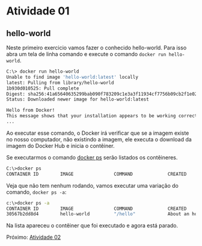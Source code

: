 # Atividade 01

## hello-world

Neste primeiro exercicio vamos fazer o conhecido hello-world. Para isso abra um tela de linha comando e execute o comando `docker run hello-world`.

```bash
C:\> docker run hello-world
Unable to find image 'hello-world:latest' locally
latest: Pulling from library/hello-world
1b930d010525: Pull complete
Digest: sha256:41a65640635299bab090f783209c1e3a3f11934cf7756b09cb2f1e02147c6ed8
Status: Downloaded newer image for hello-world:latest

Hello from Docker!
This message shows that your installation appears to be working correctly.
...
```

Ao executar esse comando, o Docker irá verificar que se a imagem existe no nosso computador, não existindo a imagem, ele executa o download da imagem do Docker Hub e inicia o contêiner.

Se executarmos o comando [docker ps](https://docs.docker.com/engine/reference/commandline/ps/) serão listados os contêineres.

```bash
C:\>docker ps
CONTAINER ID        IMAGE               COMMAND             CREATED             STATUS              PORTS           NAMES
```

Veja que não tem nenhum rodando, vamos executar uma variação do comando, `docker ps -a`:

```bash
c:\>docker ps -a
CONTAINER ID        IMAGE               COMMAND             CREATED             STATUS                         PORTS               NAMES
30567b2dd8d4        hello-world         "/hello"            About an hour ago   Exited (0) About an hour ago                       trusting_jackson
```

Na lista apareceu o contêiner que foi executado e agora está parado.

Próximo: [Atividade 02](02-atividade.md)